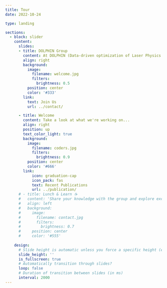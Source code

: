 ```yaml
---
title: Tour
date: 2022-10-24

type: landing

sections:
  - block: slider
    content:
      slides:
      - title: DOLPHIN Group
        content: At DOLPHIN (Data-driven optimization of Laser Physics and Interactions) we deploy latest machine learning techniques in the context of optics and photonics research.
        align: right
        background:
          image:
            filename: welcome.jpg
            filters:
              brightness: 0.5
          position: center
          color: '#333'
        link:
          text: Join Us
          url: ../contact/

      - title: Welcome
        content: Take a look at what we're working on...
        align: right
        position: up
        text_color_light: true
        background:
          image:
            filename: coders.jpg
            filters:
              brightness: 0.9
          position: center
          color: '#666'
        link:
            icon: graduation-cap
            icon_pack: fas
            text: Recent Publications
            url: ../publication/
      # - title: Lunch & Learn ☕️
      #   content: 'Share your knowledge with the group and explore exciting new topics together!'
      #   align: left
      #   background:
      #     image:
      #       filename: contact.jpg
      #       filters:
      #         brightness: 0.7
      #     position: center
      #     color: '#555'
      
    design:
      # Slide height is automatic unless you force a specific height (e.g. '400px')
      slide_height: ''
      is_fullscreen: true
      # Automatically transition through slides?
      loop: false
      # Duration of transition between slides (in ms)
      interval: 2000
---
```

